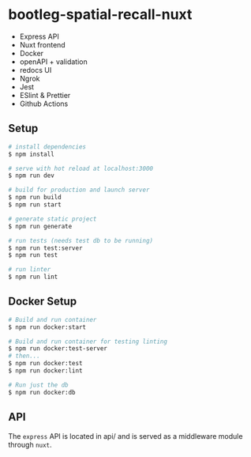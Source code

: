 # bootleg-spatial-recall-nuxt

- Express API
- Nuxt frontend
- Docker
- openAPI + validation
- redocs UI
- Ngrok
- Jest
- ESlint & Prettier
- Github Actions

## Setup

```bash
# install dependencies
$ npm install

# serve with hot reload at localhost:3000
$ npm run dev

# build for production and launch server
$ npm run build
$ npm run start

# generate static project
$ npm run generate

# run tests (needs test db to be running)
$ npm run test:server
$ npm run test

# run linter
$ npm run lint
```

## Docker Setup

```bash
# Build and run container
$ npm run docker:start

# Build and run container for testing linting
$ npm run docker:test-server
# then...
$ npm run docker:test
$ npm run docker:lint

# Run just the db
$ npm run docker:db


```

## API

The `express` API is located in api/ and is served as a middleware module through `nuxt`.



